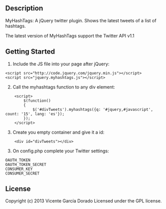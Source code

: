## Description

MyHashTags: A jQuery twitter plugin.  Shows the latest tweets of a list of hashtags.

The latest version of MyHashTags support the Twitter API v1.1

## Getting Started

1. Include the JS file into your page after jQuery:
```
<script src="http://code.jquery.com/jquery.min.js"></script>
<script src="jquery.myhashtags.js"></script>
```

2. Call the myhashtags function to any div element:
```
	<script>
		$(function()
		{
			$('#divTweets').myhashtags({q: '#jquery,#javascript', count: '15', lang: 'es'});
		});
	</script>
```

3. Create you empty container and give it a id:
```
	<div id="divTweets"></div>
```

3. On config.php complete your Twitter settings:
```
OAUTH_TOKEN
OAUTH_TOKEN_SECRET
CONSUMER_KEY
CONSUMER_SECRET
```

## License
Copyright (c) 2013 Vicente García Dorado Licensed under the GPL license.